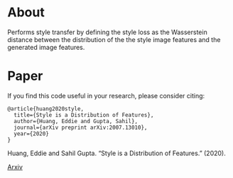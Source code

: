 # About
Performs style transfer by defining the style loss as the Wasserstein distance between the distribution of the the style image features and the generated image features.

# Paper
If you find this code useful in your research, please consider citing:
```
@article{huang2020style,
  title={Style is a Distribution of Features},
  author={Huang, Eddie and Gupta, Sahil},
  journal={arXiv preprint arXiv:2007.13010},
  year={2020}
}
```

Huang, Eddie and Sahil Gupta. “Style is a Distribution of Features.” (2020).

[Arxiv](https://arxiv.org/abs/2007.13010)
